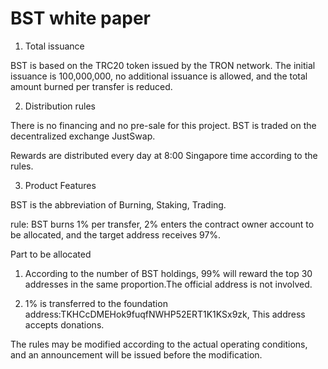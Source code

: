 BST white paper
===============

1. Total issuance

BST is based on the TRC20 token issued by the TRON network.
The initial issuance is 100,000,000, no additional issuance is allowed, and the total amount burned per transfer is reduced.

2. Distribution rules

There is no financing and no pre-sale for this project.
BST is traded on the decentralized exchange JustSwap.

Rewards are distributed every day at 8:00 Singapore time according to the rules.

3. Product Features

BST is the abbreviation of Burning, Staking, Trading.

rule:
BST burns 1% per transfer, 2% enters the contract owner account to be allocated, and the target address receives 97%.

Part to be allocated
1. According to the number of BST holdings, 99% will reward the top 30 addresses in the same proportion.The official address is not involved.

2. 1% is transferred to the foundation address:TKHCcDMEHok9fuqfNWHP52ERT1K1KSx9zk, This address accepts donations.

The rules may be modified according to the actual operating conditions, and an announcement will be issued before the modification.
